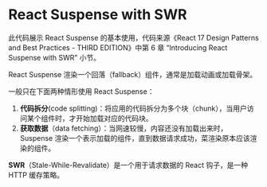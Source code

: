 # React Suspense with SWR

此代码展示 React Suspense 的基本使用，代码来源《React 17 Design Patterns and Best Practices - THIRD EDITION》中第 6 章 “Introducing React Suspense with SWR” 小节。

React Suspense 渲染一个回落（fallback）组件，通常是加载动画或加载骨架。

一般只在下面两种情形使用 React Suspense：

1. **代码拆分**(code splitting)：将应用的代码拆分为多个块（chunk），当用户访问某个组件时，才开始加载对应的代码块。
2. **获取数据**（data fetching）：当网速较慢，内容还没有加载出来时，Suspense 渲染一个表示加载的组件，直到数据请求成功，菜渲染原本应该渲染的组件。

**SWR**（Stale-While-Revalidate）是一个用于请求数据的 React 钩子，是一种 HTTP 缓存策略。
